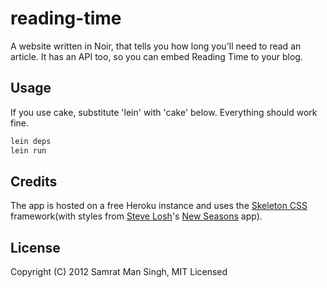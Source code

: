# reading-time

A website written in Noir, that tells you how long you'll need to read an article. It has an API too, so you can embed Reading Time to your blog. 

## Usage

If you use cake, substitute 'lein' with 'cake' below. Everything should work fine.

```bash
lein deps
lein run
```

## Credits

The app is hosted on a free Heroku instance and uses the [Skeleton CSS][1] framework(with styles from [Steve Losh][2]'s [New Seasons][3] app).

## License

Copyright (C) 2012 Samrat Man Singh, MIT Licensed

[1]: http://getskeleton.com
[2]: http://stevelosh.com
[3]: http://newseasons.stevelosh.com
